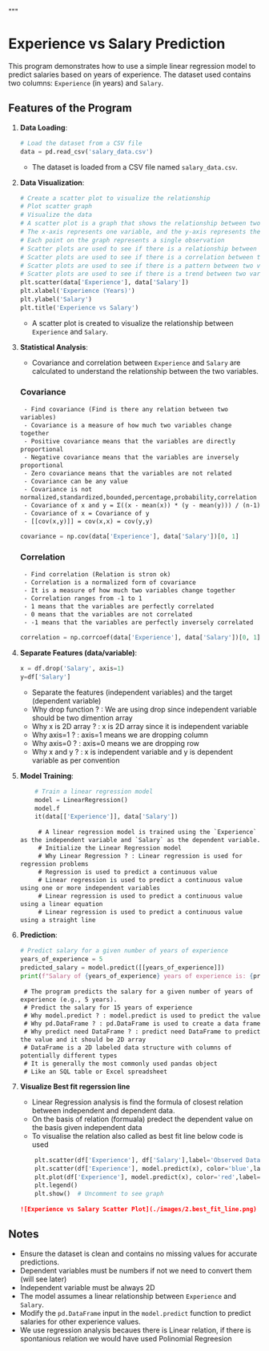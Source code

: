 """
# Experience vs Salary Prediction

This program demonstrates how to use a simple linear regression model to predict salaries based on years of experience. The dataset used contains two columns: `Experience` (in years) and `Salary`.

## Features of the Program

1. **Data Loading**:
    ```python
    # Load the dataset from a CSV file
    data = pd.read_csv('salary_data.csv')
    ```
    - The dataset is loaded from a CSV file named `salary_data.csv`.

2. **Data Visualization**:
    ```python
    # Create a scatter plot to visualize the relationship
    # Plot scatter graph
    # Visualize the data
    # A scatter plot is a graph that shows the relationship between two variables
    # The x-axis represents one variable, and the y-axis represents the other
    # Each point on the graph represents a single observation
    # Scatter plots are used to see if there is a relationship between two variables
    # Scatter plots are used to see if there is a correlation between two variables
    # Scatter plots are used to see if there is a pattern between two variables
    # Scatter plots are used to see if there is a trend between two variables
    plt.scatter(data['Experience'], data['Salary'])
    plt.xlabel('Experience (Years)')
    plt.ylabel('Salary')
    plt.title('Experience vs Salary')
    ```
    - A scatter plot is created to visualize the relationship between `Experience` and `Salary`.

3. **Statistical Analysis**:
    - Covariance and correlation between `Experience` and `Salary` are calculated to understand the relationship between the two variables.
    ### Covariance
        - Find covariance (Find is there any relation between two variables)
        - Covariance is a measure of how much two variables change together
        - Positive covariance means that the variables are directly proportional
        - Negative covariance means that the variables are inversely proportional
        - Zero covariance means that the variables are not related
        - Covariance can be any value
        - Covariance is not normalized,standardized,bounded,percentage,probability,correlation
        - Covariance of x and y = Σ((x - mean(x)) * (y - mean(y))) / (n-1)
        - Covariance of x = Covariance of y
        - [[cov(x,y)]] = cov(x,x) = cov(y,y)

    ```python
    covariance = np.cov(data['Experience'], data['Salary'])[0, 1]
    ```
    ### Correlation
        - Find correlation (Relation is stron ok)
        - Correlation is a normalized form of covariance
        - It is a measure of how much two variables change together
        - Correlation ranges from -1 to 1
        - 1 means that the variables are perfectly correlated
        - 0 means that the variables are not correlated
        - -1 means that the variables are perfectly inversely correlated
    ```python
    correlation = np.corrcoef(data['Experience'], data['Salary'])[0, 1]
    ```

4. **Separate Features (data/variable)**:    
    ```python
    x = df.drop('Salary', axis=1)
    y=df['Salary']
    ```
    - Separate the features (independent variables) and the target (dependent variable)
    - Why drop function ? : We are using drop since independent variable should be two dimention array
    - Why x is 2D array ? : x is 2D array since it is independent variable
    - Why axis=1 ? : axis=1 means we are dropping column
    - Why axis=0 ? : axis=0 means we are dropping row
    - Why x and y ? : x is independent variable and y is dependent variable as per convention

5. **Model Training**:
    ```python
        # Train a linear regression model
        model = LinearRegression()
        model.f
        it(data[['Experience']], data['Salary'])
    ```
            # A linear regression model is trained using the `Experience` as the independent variable and `Salary` as the dependent variable.
            # Initialize the Linear Regression model
            # Why Linear Regression ? : Linear regression is used for regression problems
            # Regression is used to predict a continuous value
            # Linear regression is used to predict a continuous value using one or more independent variables
            # Linear regression is used to predict a continuous value using a linear equation
            # Linear regression is used to predict a continuous value using a straight line



6. **Prediction**:
    ```python
    # Predict salary for a given number of years of experience
    years_of_experience = 5
    predicted_salary = model.predict([[years_of_experience]])
    print(f"Salary of {years_of_experience} years of experience is: {predicted_salary[0]}")
    ```
        # The program predicts the salary for a given number of years of experience (e.g., 5 years).
        # Predict the salary for 15 years of experience
        # Why model.predict ? : model.predict is used to predict the value
        # Why pd.DataFrame ? : pd.DataFrame is used to create a data frame
        # Why predict need DataFrame ? : predict need DataFrame to predict the value and it should be 2D array
        # DataFrame is a 2D labeled data structure with columns of potentially different types
        # It is generally the most commonly used pandas object
        # Like an SQL table or Excel spreadsheet

7. **Visualize Best fit regerssion line**
    - Linear Regression analysis is find the formula of closest relation between independent and dependent data.
    - On the basis of relation (formuala) predect the dependent value on the basis given independent data
    - To visualise the relation also called as best fit line below code is used
    ```python
        plt.scatter(df['Experience'], df['Salary'],label='Observed Data')
        plt.scatter(df['Experience'], model.predict(x), color='blue',label='Predicted Data')
        plt.plot(df['Experience'], model.predict(x), color='red',label='Best Fit Line')
        plt.legend()
        plt.show()  # Uncomment to see graph
    ```

    ```markdown
    ![Experience vs Salary Scatter Plot](./images/2.best_fit_line.png)
    ```

## Notes
- Ensure the dataset is clean and contains no missing values for accurate predictions.
- Dependent variables must be numbers if not we need to convert them (will see later)
- Independent variable must be always 2D 
- The model assumes a linear relationship between `Experience` and `Salary`.
- Modify the `pd.DataFrame` input in the `model.predict` function to predict salaries for other experience values.
- We use regression analysis becaues there is Linear relation, if there is spontanious relation we would have used Polinomial Regreesion

